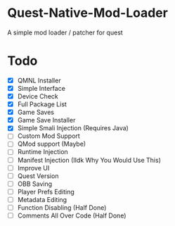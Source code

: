 # Quest-Native-Mod-Loader
A simple mod loader / patcher for quest

# Todo

- [x] QMNL Installer
- [x] Simple Interface
- [x] Device Check
- [x] Full Package List
- [x] Game Saves
- [x] Game Save Installer
- [x] Simple Smali Injection (Requires Java)
- [ ] Custom Mod Support
- [ ] QMod support (Maybe)
- [ ] Runtime Injection
- [ ] Manifest Injection (IIdk Why You Would Use This)
- [ ] Improve UI
- [ ] Quest Version
- [ ] OBB Saving
- [ ] Player Prefs Editing
- [ ] Metadata Editing
- [ ] Function Disabling (Half Done)
- [ ] Comments All Over Code (Half Done)
